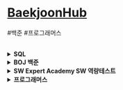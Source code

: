# [BaekjoonHub](https://github.com/BaekjoonHub/BaekjoonHub)<br>
#백준 #프로그래머스 <br><br>

<details markdown="1">
<summary><strong> SQL </strong></summary>
- 프로그래머스 SQL 고득점 Kit https://programmers.co.kr/learn/challenges?tab=sql_practice_kit <br>
- HackerRank SQL https://www.hackerrank.com/domains/sql <br>
</details>

<details markdown="1">
<summary><strong>BOJ 백준 </strong></summary>
- 단계별로 풀어보기 https://www.acmicpc.net/step<br>
- 삼성 SW 역량 테스트 기출 문제 https://www.acmicpc.net/workbook/view/1152<br>
</details>

<details markdown="1">
<summary><strong>SW Expert Academy SW 역량테스트 </strong></summary>
- 모의 SW 역량테스트 https://swexpertacademy.com/main/main.do<br>
</details>

<details markdown="1">
<summary><strong> 프로그래머스 </strong></summary>
-코딩테스트 고득점 Kit https://programmers.co.kr/learn/challenges/<br>
</details>
